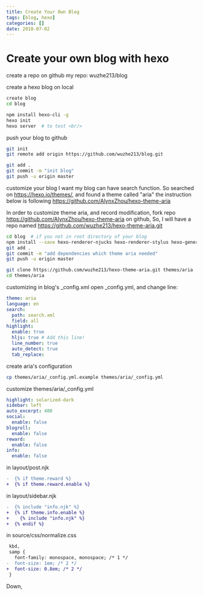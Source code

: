 ```yaml
---
title: Create Your Own Blog
tags: [blog, hexo]
categories: []
date: 2018-07-02 
---
```


# Create your own blog with hexo

create a repo on github
my repo: wuzhe213/blog

create a hexo blog on local
```bash
create blog
cd blog

npm install hexo-cli -g
hexo init
hexo server  # to test <br/>

```

<!--more-->

push your blog to github
```bash
git init
git remote add origin https://github.com/wuzhe213/blog.git

git add .
git commit -m "init blog"
git push -u origin master
```

customize your blog
I want my blog can have search function.
So searched on https://hexo.io/themes/, and found a theme called "aria"
the instruction below is following https://github.com/AlynxZhou/hexo-theme-aria

In order to customize theme aria, and record modification, fork repo https://github.com/AlynxZhou/hexo-theme-aria on github,
So, I will have a repo named https://github.com/wuzhe213/hexo-theme-aria.git

```bash
cd blog  # if you not in root directory of your blog
npm install --save hexo-renderer-njucks hexo-renderer-stylus hexo-generator-search hexo-generator-feed
git add .
git commit -m "add dependencies which theme aria needed"
git push -u origin master

git clone https://github.com/wuzhe213/hexo-theme-aria.git themes/aria
cd themes/aria
```
 
customizing in blog's _config.xml
open _config.yml, and change line:
```yaml
theme: aria
language: en
search:
  path: search.xml
  field: all
highlight:
  enable: true
  hljs: true # Add this line!
  line_number: true
  auto_detect: true
  tab_replace:
```

create aria's configuration
```bash
cp themes/aria/_config.yml.example themes/aria/_config.yml
```

customize themes/aria/_config.yml
```yaml
highlight: solarized-dark
sidebar: left
auto_excerpt: 400
social:
  enable: false
blogroll:
  enable: false
reward:
  enable: false
info:
  enable: false
```

in layout/post.njk
```diff
-  {% if theme.reward %}
+  {% if theme.reward.enable %}
```

in layout/sidebar.njk
```diff
-  {% include "info.njk" %}
+  {% if theme.info.enable %}
+    {% include "info.njk" %}
+  {% endif %}
```

in source/css/normalize.css
```diff
 kbd,
 samp {
   font-family: monospace, monospace; /* 1 */
-  font-size: 1em; /* 2 */
+  font-size: 0.8em; /* 2 */
 }
```

Down, 



